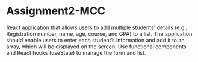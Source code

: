 # Assignment2-MCC
React application that allows users to add multiple students' details (e.g.,
Registration number, name, age, course, and GPA) to a list. The application should enable
users to enter each student’s information and add it to an array, which will be displayed on
the screen. Use functional components and React hooks (useState) to manage the form and
list.

